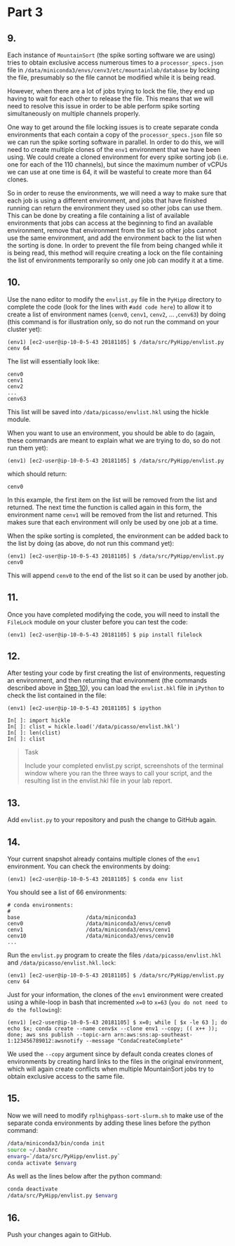 # Part 3

## 9.
Each instance of `MountainSort` (the spike sorting software we are using) tries to obtain exclusive access numerous times to a `processor_specs.json` file in `/data/miniconda3/envs/cenv3/etc/mountainlab/database` by locking the file, presumably so the file cannot be modified while it is being read.

However, when there are a lot of jobs trying to lock the file, they end up having to wait for each other to release the file. This means that we will need to resolve this issue in order to be able perform spike sorting simultaneously on multiple channels properly. 

One way to get around the file locking issues is to create separate conda environments that each contain a copy of the `processor_specs.json` file so we can run the spike sorting software in parallel. In order to do this, we will need to create multiple clones of the `env1` environment that we have been using. We could create a cloned environment for every spike sorting job (i.e. one for each of the 110 channels), but since the maximum number of vCPUs we can use at one time is 64, it will be wasteful to create more than 64 clones. 

So in order to reuse the environments, we will need a way to make sure that each job is using a different environment, and jobs that have finished running can return the environment they used so other jobs can use them. This can be done by creating a file containing a list of available environments that jobs can access at the beginning to find an available environment, remove that environment from the list so other jobs cannot use the same environment, and add the environment back to the list when the sorting is done. In order to prevent the file from being changed while it is being read, this method will require creating a lock on the file containing the list of environments temporarily so only one job can modify it at a time.

## 10.
Use the nano editor to modify the `envlist.py` file in the `PyHipp` directory to complete the code (look for the lines with `#add code here`) to allow it to create a list of environment names (`cenv0`, `cenv1`, `cenv2`, … ,`cenv63`) by doing (this command is for illustration only, so do not run the command on your cluster yet):

```shell
(env1) [ec2-user@ip-10-0-5-43 20181105] $ /data/src/PyHipp/envlist.py cenv 64
```

The list will essentially look like:

```shell
cenv0
cenv1
cenv2
...
cenv63
```

This list will be saved into `/data/picasso/envlist.hkl` using the hickle module. 

When you want to use an environment, you should be able to do (again, these commands are meant to explain what we are trying to do, so do not run them yet):

```shell
(env1) [ec2-user@ip-10-0-5-43 20181105] $ /data/src/PyHipp/envlist.py
```

which should return:

```shell
cenv0
```

In this example, the first item on the list will be removed from the list and returned. The next time the function is called again in this form, the environment name `cenv1` will be removed from the list and returned. This makes sure that each environment will only be used by one job at a time.

When the spike sorting is completed, the environment can be added back to the list by doing (as above, do not run this command yet):

```shell
(env1) [ec2-user@ip-10-0-5-43 20181105] $ /data/src/PyHipp/envlist.py cenv0
```

This will append `cenv0` to the end of the list so it can be used by another job.

## 11.
Once you have completed modifying the code, you will need to install the `FileLock` module on your cluster before you can test the code:

```shell
(env1) [ec2-user@ip-10-0-5-43 20181105] $ pip install filelock
```

## 12.
After testing your code by first creating the list of environments, requesting an environment, and then returning that environment (the commands described above in [Step 10](3.md#10)), you can load the `envlist.hkl` file in `iPython` to check the list contained in the file:

```shell
(env1) [ec2-user@ip-10-0-5-43 20181105] $ ipython

In[ ]: import hickle
In[ ]: clist = hickle.load('/data/picasso/envlist.hkl')
In[ ]: len(clist)
In[ ]: clist
```

> <p class="task"> Task
>
> Include your completed envlist.py script, screenshots of the terminal window where you ran the three ways to call your script, and the resulting list in the envlist.hkl file in your lab report.

## 13.
Add `envlist.py` to your repository and push the change to GitHub again.

## 14.
Your current snapshot already contains multiple clones of the `env1` environment. You can check the environments by doing:

```shell
(env1) [ec2-user@ip-10-0-5-43 20181105] $ conda env list
```

You should see a list of 66 environments: 

```shell
# conda environments:
#
base                     /data/miniconda3
cenv0                    /data/miniconda3/envs/cenv0
cenv1                    /data/miniconda3/envs/cenv1
cenv10                   /data/miniconda3/envs/cenv10
...
```

Run the `envlist.py` program to create the files `/data/picasso/envlist.hkl` and `/data/picasso/envlist.hkl.lock`:

```shell
(env1) [ec2-user@ip-10-0-5-43 20181105] $ /data/src/PyHipp/envlist.py cenv 64
```

Just for your information, the clones of the `env1` environment were created using a while-loop in bash that incremented `x=0` to `x=63` (`you do not need to do the following`):

```shell
(env1) [ec2-user@ip-10-0-5-43 20181105] $ x=0; while [ $x -le 63 ]; do echo $x; conda create --name cenv$x --clone env1 --copy; (( x++ )); done; aws sns publish --topic-arn arn:aws:sns:ap-southeast-1:123456789012:awsnotify --message "CondaCreateComplete"
```

We used the `--copy` argument since by default conda creates clones of environments by creating hard links to the files in the original environment, which will again create conflicts when multiple MountainSort jobs try to obtain exclusive access to the same file.

## 15.
Now we will need to modify `rplhighpass-sort-slurm.sh` to make use of the separate conda environments by adding these lines before the python command:

```bash
/data/miniconda3/bin/conda init
source ~/.bashrc
envarg=`/data/src/PyHipp/envlist.py`
conda activate $envarg
```

As well as the lines below after the python command:

```bash
conda deactivate 
/data/src/PyHipp/envlist.py $envarg
```

## 16.
Push your changes again to GitHub.

